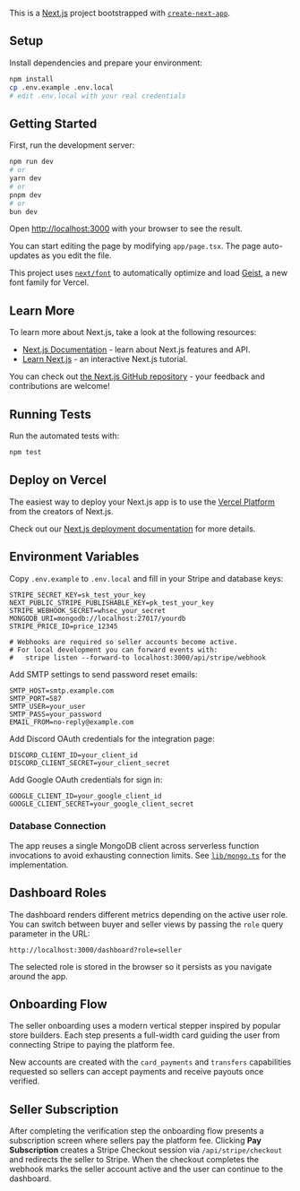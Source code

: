 This is a [Next.js](https://nextjs.org) project bootstrapped with [`create-next-app`](https://nextjs.org/docs/app/api-reference/cli/create-next-app).

## Setup

Install dependencies and prepare your environment:

```bash
npm install
cp .env.example .env.local
# edit .env.local with your real credentials
```

## Getting Started

First, run the development server:

```bash
npm run dev
# or
yarn dev
# or
pnpm dev
# or
bun dev
```

Open [http://localhost:3000](http://localhost:3000) with your browser to see the result.

You can start editing the page by modifying `app/page.tsx`. The page auto-updates as you edit the file.

This project uses [`next/font`](https://nextjs.org/docs/app/building-your-application/optimizing/fonts) to automatically optimize and load [Geist](https://vercel.com/font), a new font family for Vercel.

## Learn More

To learn more about Next.js, take a look at the following resources:

- [Next.js Documentation](https://nextjs.org/docs) - learn about Next.js features and API.
- [Learn Next.js](https://nextjs.org/learn) - an interactive Next.js tutorial.

You can check out [the Next.js GitHub repository](https://github.com/vercel/next.js) - your feedback and contributions are welcome!

## Running Tests

Run the automated tests with:

```bash
npm test
```

## Deploy on Vercel

The easiest way to deploy your Next.js app is to use the [Vercel Platform](https://vercel.com/new?utm_medium=default-template&filter=next.js&utm_source=create-next-app&utm_campaign=create-next-app-readme) from the creators of Next.js.

Check out our [Next.js deployment documentation](https://nextjs.org/docs/app/building-your-application/deploying) for more details.

## Environment Variables

Copy `.env.example` to `.env.local` and fill in your Stripe and database keys:

```text
STRIPE_SECRET_KEY=sk_test_your_key
NEXT_PUBLIC_STRIPE_PUBLISHABLE_KEY=pk_test_your_key
STRIPE_WEBHOOK_SECRET=whsec_your_secret
MONGODB_URI=mongodb://localhost:27017/yourdb
STRIPE_PRICE_ID=price_12345

# Webhooks are required so seller accounts become active.
# For local development you can forward events with:
#   stripe listen --forward-to localhost:3000/api/stripe/webhook
```

Add SMTP settings to send password reset emails:

```text
SMTP_HOST=smtp.example.com
SMTP_PORT=587
SMTP_USER=your_user
SMTP_PASS=your_password
EMAIL_FROM=no-reply@example.com
```

Add Discord OAuth credentials for the integration page:

```text
DISCORD_CLIENT_ID=your_client_id
DISCORD_CLIENT_SECRET=your_client_secret
```

Add Google OAuth credentials for sign in:

```text
GOOGLE_CLIENT_ID=your_google_client_id
GOOGLE_CLIENT_SECRET=your_google_client_secret
```

### Database Connection

The app reuses a single MongoDB client across serverless function invocations to
avoid exhausting connection limits. See [`lib/mongo.ts`](./lib/mongo.ts) for the
implementation.

## Dashboard Roles

The dashboard renders different metrics depending on the active user role. You
can switch between buyer and seller views by passing the `role` query parameter
in the URL:

```text
http://localhost:3000/dashboard?role=seller
```

The selected role is stored in the browser so it persists as you navigate around
the app.

## Onboarding Flow

The seller onboarding uses a modern vertical stepper inspired by popular store
builders. Each step presents a full-width card guiding the user from connecting
Stripe to paying the platform fee.

New accounts are created with the `card_payments` and `transfers` capabilities
requested so sellers can accept payments and receive payouts once verified.

## Seller Subscription

After completing the verification step the onboarding flow presents a
subscription screen where sellers pay the platform fee. Clicking **Pay
Subscription** creates a Stripe Checkout session via `/api/stripe/checkout` and
redirects the seller to Stripe. When the checkout completes the webhook marks
the seller account active and the user can continue to the dashboard.
